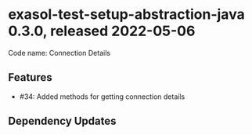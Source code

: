# exasol-test-setup-abstraction-java 0.3.0, released 2022-05-06

Code name: Connection Details

## Features

* #34: Added methods for getting connection details

## Dependency Updates

